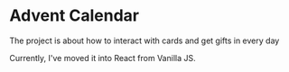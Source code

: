 # Advent Calendar

The project is about how to interact with cards and get gifts in every day

Currently, I've moved it into React from Vanilla JS.
